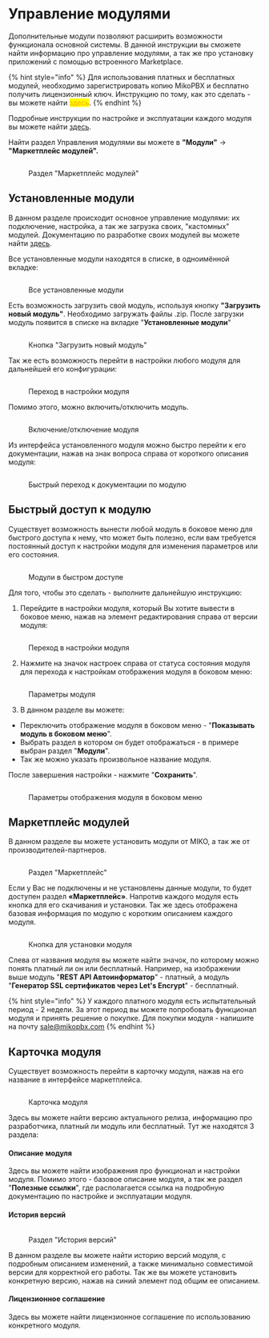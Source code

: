 # Управление модулями

Дополнительные модули позволяют расширить возможности функционала основной системы. В данной инструкции вы сможете найти информацию про управление модулями, а так же про установку приложений с помощью встроенного Marketplace.&#x20;

{% hint style="info" %}
Для использования платных и бесплатных модулей, необходимо зарегистрировать копию MikoPBX и бесплатно получить лицензионный ключ. Инструкцию по тому, как это сделать - вы можете найти <mark style="color:orange;">здесь</mark>.
{% endhint %}

Подробные инструкции по настройке и эксплуатации каждого модуля вы можете найти [здесь](../../../modules/miko/).

Найти раздел Управления модулями вы можете в **"Модули"** -> **"Маркетплейс модулей".**

<figure><img src="../../../.gitbook/assets/ModulesSection.png" alt=""><figcaption><p>Раздел "Маркетплейс модулей"</p></figcaption></figure>

## Установленные модули

В данном разделе происходит основное управление модулями: их подключение, настройка, а так же загрузка своих, "кастомных" модулей. Документацию по разработке своих модулей вы можете найти [здесь](https://docs.mikopbx.com/mikopbx-development).

Все установленные модули находятся в списке, в одноимённой вкладке:

<figure><img src="../../../.gitbook/assets/allModules.png" alt=""><figcaption><p>Все установленные модули</p></figcaption></figure>

Есть возможность загрузить свой модуль, используя кнопку **"Загрузить новый модуль"**. Необходимо загружать файлы .zip. После загрузки модуль появится в списке на вкладке "**Установленные модули**"

<figure><img src="../../../.gitbook/assets/newModule.png" alt=""><figcaption><p>Кнопка "Загрузить новый модуль"</p></figcaption></figure>

Так же есть возможность перейти в настройки любого модуля для дальнейшей его конфигурации:

<figure><img src="../../../.gitbook/assets/modulesSettings.png" alt=""><figcaption><p>Переход в настройки модуля</p></figcaption></figure>

Помимо этого, можно включить/отключить модуль.

<figure><img src="../../../.gitbook/assets/onOffModule.png" alt=""><figcaption><p>Включение/отключение модуля</p></figcaption></figure>

Из интерфейса установленного модуля можно быстро перейти к его документации, нажав на знак вопроса справа от короткого описания модуля:

<figure><img src="../../../.gitbook/assets/moduleInfo.png" alt=""><figcaption><p>Быстрый переход к документации по модулю</p></figcaption></figure>

## Быстрый доступ к модулю

Существует возможность вынести любой модуль в боковое меню для быстрого доступа к нему, что может быть полезно, если вам требуется постоянный доступ к настройки модуля для изменения параметров или его состояния.

<figure><img src="../../../.gitbook/assets/ModulesInTheMenu.png" alt=""><figcaption><p>Модули в быстром доступе</p></figcaption></figure>

Для того, чтобы это сделать - выполните дальнейшую инструкцию:

1. Перейдите в настройки модуля, который Вы хотите вывести в боковое меню, нажав на элемент редактирования справа от версии модуля:

<figure><img src="../../../.gitbook/assets/editModule (1).png" alt=""><figcaption><p>Переход в настройки модуля</p></figcaption></figure>

2. Нажмите на значок настроек справа от статуса состояния модуля для перехода к настройкам отображения модуля в боковом меню:

<figure><img src="../../../.gitbook/assets/settingsModule.png" alt=""><figcaption><p>Параметры модуля</p></figcaption></figure>

3. В данном разделе вы можете:

* Переключить отображение модуля в боковом меню - "**Показывать модуль в боковом меню**".
* Выбрать раздел в котором он будет отображаться - в примере выбран раздел "**Модули**".
* Так же можно указать произвольное название модуля.

После завершения настройки - нажмите "**Сохранить**".

<figure><img src="../../../.gitbook/assets/settingsModule2.png" alt=""><figcaption><p>Параметры отображения модуля в боковом меню</p></figcaption></figure>

## Маркетплейс модулей

В данном разделе вы можете установить модули от MIKO, а так же от производителей-партнеров.

<figure><img src="../../../.gitbook/assets/marketplace.png" alt=""><figcaption><p>Раздел "Маркетплейс"</p></figcaption></figure>

Если у Вас не подключены и не установлены данные модули, то будет доступен раздел **«Маркетплейс»**. Напротив каждого модуля есть кнопка для его скачивания и установки. Так же здесь отображена базовая информация по модулю с коротким описанием каждого модуля.&#x20;

<figure><img src="../../../.gitbook/assets/installModule.png" alt=""><figcaption><p>Кнопка для установки модуля</p></figcaption></figure>

Слева от названия модуля вы можете найти значок, по которому можно понять платный ли он или бесплатный. Например, на изображении выше модуль "**REST API Автоинформатор**" - платный, а модуль "**Генератор SSL сертификатов через Let's Encrypt**" - бесплатный.

{% hint style="info" %}
У каждого платного модуля есть испытательный период - 2 недели. За этот период вы можете попробовать функционал модуля и принять решение о покупке. Для покупки модуля - напишите на почту sale@mikopbx.com
{% endhint %}

## Карточка модуля

Существует возможность перейти в карточку модуля, нажав на его название в интерфейсе маркетплейса.

<figure><img src="../../../.gitbook/assets/moduleCard.png" alt=""><figcaption><p>Карточка модуля</p></figcaption></figure>

Здесь вы можете найти версию актуального релиза, информацию про разработчика, платный ли модуль или бесплатный. Тут же находятся 3 раздела:

#### Описание модуля

Здесь вы можете найти изображения про функционал и настройки модуля. Помимо этого - базовое описание модуля, а так же раздел "**Полезные ссылки**", где располагается ссылка на подробную документацию по настройке и эксплуатации модуля.

#### История версий

<figure><img src="../../../.gitbook/assets/versionHistory.png" alt=""><figcaption><p>Раздел "История версий"</p></figcaption></figure>

В данном разделе вы можете найти историю версий модуля, с подробным описанием изменений, а также минимально совместимой версии для корректной его работы. Так же вы можете установить конкретную версию, нажав на синий элемент под общим ее описанием.

#### Лицензионное соглашение

Здесь вы можете найти лицензионное соглашение по использованию конкретного модуля.
